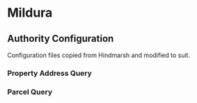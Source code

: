 # Mildura

## Authority Configuration

Configuration files copied from Hindmarsh and modified to suit.

### Property Address Query

### Parcel Query
